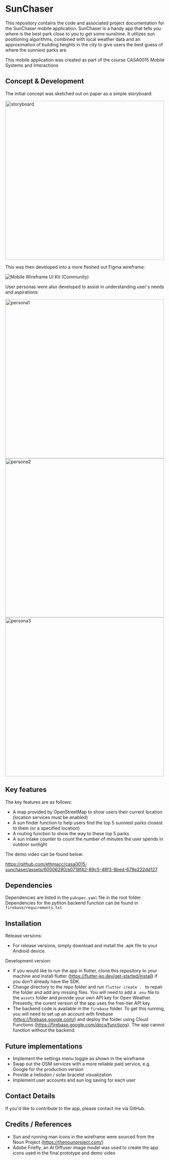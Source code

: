 # SunChaser

This repository contains the code and associated project documentation for the SunChaser mobile application. SunChaser is a handy app that tells you where is the best park close to you to get some sunshine. It utilizes sun positioning algorithms, combined with local weather data and an approximation of building heights in the city to give users the best guess of where the sunniest parks are.

This mobile application was created as part of the course CASA0015 Mobile Systems and Interactions

## Concept & Development

The initial concept was sketched out on paper as a simple storyboard:

<img width="500" alt="storyboard" src="https://github.com/ethmacc/casa0015-sunchaser/assets/60006290/97da23a4-e51b-45ef-8e2a-7ab5795c61c7">

This was then developed into a more fleshed out Figma wireframe:

![Mobile Wireframe UI Kit (Community)](https://github.com/ethmacc/casa0015-sunchaser/assets/60006290/24ca1a8f-61cb-4fb7-9977-5e84c67b5fdf)

User personas were also developed to assist in understanding user's needs and aspirations:

<img width="500" alt="persona1" src="https://github.com/ethmacc/casa0015-sunchaser/assets/60006290/756d1ebb-a81d-4a12-82cb-b56186ecc7d3">

<img width="500" alt="persona2" src="https://github.com/ethmacc/casa0015-sunchaser/assets/60006290/c6a959f9-9b17-48e9-89ab-3ab03d8daff5">

<img width="500" alt="persona3" src="https://github.com/ethmacc/casa0015-sunchaser/assets/60006290/54d846a8-0e83-426b-9cec-ef0e01094ab6">

## Key features

The key features are as follows:
- A map provided by OpenStreetMap to show users their current location (location services must be enabled)
- A sun finder function to help users find the top 5 sunniest parks closest to them (or a specified location)
- A routing function to show the way to these top 5 parks
- A sun intake counter to count the number of minutes the user spends in outdoor sunlight

The demo video can be found below:

https://github.com/ethmacc/casa0015-sunchaser/assets/60006290/a0718f42-89c5-48f3-8bed-679e222dd127

## Dependencies
Dependencies are listed in the ```pubspec.yaml``` file in the root folder. Dependencies for the python backend function can be found in ```firebase/requirements.txt```

## Installation

Release versions:
- For release versions, simply download and install the .apk file to your Android device.

Development version:
- If you would like to run the app in flutter, clone this repository to your machine and install flutter (https://flutter-ko.dev/get-started/install) if you don't already have the SDK.
- Change directory to the repo folder and run ```flutter create . ``` to repair the folder and add any missing files. You will need to add a ```.env``` file to the ```assets``` folder and provide your own API key for Open Weather. Presently, the curent version of the app uses the free-tier API key
- The backend code is available in the ```firebase``` folder. To get this running, you will need to set up an account with firebase (https://firebase.google.com/) and deploy the folder using Cloud Functions (https://firebase.google.com/docs/functions). The app cannot function without the backend.

## Future implementations

- Implement the settings menu toggle as shown in the wireframe
- Swap out the OSM services with a more reliable paid service, e.g. Google for the production version
- Provide a heliodon / solar bracelet visualization
- Implement user accounts and sun log saving for each user

##  Contact Details

If you'd like to contribute to the app, please contact me via GitHub.

## Credits / References
- Sun and running man icons in the wireframe were sourced from the Noun Project (https://thenounproject.com/)
- Adobe Firefly, an AI Diffuser image model was used to create the app icons used in the final prototype and demo video
